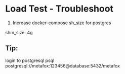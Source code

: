 # Load Test - Troubleshoot


1. Increase docker-compose sh_size for postgres

  shm_size: 4g


## Tip:
login to postgresql
    psql postgresql://metafox:123456@database:5432/metafox